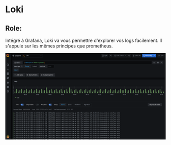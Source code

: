 # Loki
## Role: 
Intégré à Grafana, Loki va vous permettre d'explorer vos logs facilement. 
Il s'appuie sur les mêmes principes que prometheus.

![](../images/loki.png)
